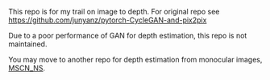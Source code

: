 This repo is for my trail on image to depth.
For original repo see https://github.com/junyanz/pytorch-CycleGAN-and-pix2pix

Due to a poor performance of GAN for depth estimation, this repo is not maintained.

You may move to another repo for depth estimation from monocular images, [MSCN_NS](https://github.com/xiaofeng94/MSCNNS-for-monocular-depth-estimation).
